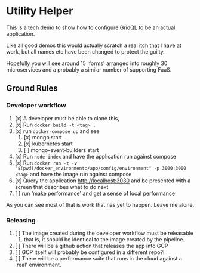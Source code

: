 # Utility Helper

This is a tech demo to show how to configure [GridQL](https://github.com/tsmarsh/gridql) to be an actual application.

Like all good demos this would actually scratch a real itch that I have at work, but all names etc have been changed to protect the guilty.


Hopefully you will see around 15 'forms' arranged into roughly 30 microservices and a probably a similar number of supporting FaaS. 

## Ground Rules

### Developer workflow

1. [x] A developer must be able to clone this, 
2. [x] Run `docker build -t <tag> .` 
3. [x] run `docker-compose up` and see
   1. [x] mongo start
   2. [x] kubernetes start
   3. [ ] mongo-event-builders start
4. [x] Run `node index` and have the application run against compose
5. [x] Run `docker run -t -v "$(pwd)/docker_environment:/app/config/environment" -p 3000:3000 <tag>` and have the image run against compose
6. [x] Query the application [http://localhost:3030](http://localhost:3030) and be presented with a screen that describes what to do next
7. [ ] run 'make performance' and get a sense of local performance

As you can see most of that is work that has yet to happen. Leave me alone.

### Releasing

1. [ ] The image created during the developer workflow must be releasable
   1. that is, it should be identical to the image created by the pipeline.
2. [ ] There will be a github action that releases the app into GCP
3. [ ] GCP itself will probably be configured in a different repo?!
4. [ ] There will be a performance suite that runs in the cloud against a 'real' environment.

